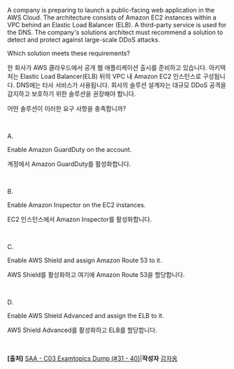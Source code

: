 A company is preparing to launch a public-facing web application in the AWS Cloud. The architecture consists of Amazon EC2 instances within a VPC behind an Elastic Load Balancer (ELB). A third-party service is used for the DNS. The company's solutions architect must recommend a solution to detect and protect against large-scale DDoS attacks.

Which solution meets these requirements?

한 회사가 AWS 클라우드에서 공개 웹 애플리케이션 출시를 준비하고 있습니다. 아키텍처는 Elastic Load Balancer(ELB) 뒤의 VPC 내 Amazon EC2 인스턴스로 구성됩니다. DNS에는 타사 서비스가 사용됩니다. 회사의 솔루션 설계자는 대규모 DDoS 공격을 감지하고 보호하기 위한 솔루션을 권장해야 합니다.

어떤 솔루션이 이러한 요구 사항을 충족합니까?

​

A.

Enable Amazon GuardDuty on the account.

계정에서 Amazon GuardDuty를 활성화합니다.

​

B.

Enable Amazon Inspector on the EC2 instances.

EC2 인스턴스에서 Amazon Inspector를 활성화합니다.

​

C.

Enable AWS Shield and assign Amazon Route 53 to it.

AWS Shield를 활성화하고 여기에 Amazon Route 53을 할당합니다.

​

D.

Enable AWS Shield Advanced and assign the ELB to it.

AWS Shield Advanced를 활성화하고 ELB를 할당합니다.

​

**[출처]** [SAA - C03 Examtopics Dump (#31 - 40)](https://blog.naver.com/w_jiyu/222913834267)|**작성자** [감자옹](https://blog.naver.com/w_jiyu)